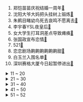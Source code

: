 1. 郑恺苗苗庆祝结婚一周年[:link:](https://s.weibo.com/weibo?q=%23郑恺苗苗庆祝结婚一周年%23&Refer=top)
2. 沈阳大爷大妈把头挂树上锻炼[:link:](https://s.weibo.com/weibo?q=%23沈阳大爷大妈把头挂树上锻炼%23&Refer=top)
3. 朱鹮目睹幼鸟死去哀鸣不愿离去[:link:](https://s.weibo.com/weibo?q=%23朱鹮目睹幼鸟死去哀鸣不愿离去%23&Refer=top)
4. 李宇春YSL夜皇后[:link:](https://s.weibo.com/weibo?q=%23李宇春YSL夜皇后%23&Refer=top)
5. 女大学生打耳洞差点导致瘫痪[:link:](https://s.weibo.com/weibo?q=%23女大学生打耳洞差点导致瘫痪%23&Refer=top)
6. 张国政宣布恋情[:link:](https://s.weibo.com/weibo?q=%23张国政宣布恋情%23&Refer=top)
7. 521[:link:](https://s.weibo.com/weibo?q=%23521%23&Refer=top)
8. 恋恋剧场齁齁齁齁齁齁甜[:link:](https://s.weibo.com/weibo?q=%23恋恋剧场齁齁齁齁齁齁甜%23&Refer=top)
9. 白玉兰入围名单[:link:](https://s.weibo.com/weibo?q=%23白玉兰入围名单%23&Refer=top)
10. 深圳赛格大厦今日起暂停进出[:link:](https://s.weibo.com/weibo?q=%23深圳赛格大厦今日起暂停进出%23&Refer=top)
<details>
<summary>11 ~ 20</summary>

11. 以色列与哈马斯宣布停火[:link:](https://s.weibo.com/weibo?q=%23以色列与哈马斯宣布停火%23&Refer=top)
12. 赵奕欢 领证之前都不能叫老公[:link:](https://s.weibo.com/weibo?q=%23赵奕欢%20领证之前都不能叫老公%23&Refer=top)
13. 我要我们在一起[:link:](https://s.weibo.com/weibo?q=%23我要我们在一起%23&Refer=top)
14. 诺奖得主称比特币是永不消亡的邪教[:link:](https://s.weibo.com/weibo?q=%23诺奖得主称比特币是永不消亡的邪教%23&Refer=top)
15. 广州查获50只巨人恐蚁[:link:](https://s.weibo.com/weibo?q=%23广州查获50只巨人恐蚁%23&Refer=top)
16. 小满[:link:](https://s.weibo.com/weibo?q=%23小满%23&Refer=top)
17. 唐嫣生图[:link:](https://s.weibo.com/weibo?q=%23唐嫣生图%23&Refer=top)
18. 王不染木青分手[:link:](https://s.weibo.com/weibo?q=%23王不染木青分手%23&Refer=top)
19. 张艺兴520表白贝壳儿[:link:](https://s.weibo.com/weibo?q=%23张艺兴520表白贝壳儿%23&Refer=top)
20. 失联19天驴友尚有生还可能[:link:](https://s.weibo.com/weibo?q=%23失联19天驴友尚有生还可能%23&Refer=top)
</details>
<details>
<summary>21 ~ 30</summary>

21. 当舍友买的裙子像手术服[:link:](https://s.weibo.com/weibo?q=%23当舍友买的裙子像手术服%23&Refer=top)
22. 比特币是如何制造出来的[:link:](https://s.weibo.com/weibo?q=%23比特币是如何制造出来的%23&Refer=top)
23. 宋茜借520发存图[:link:](https://s.weibo.com/weibo?q=%23宋茜借520发存图%23&Refer=top)
24. 欧阳娜娜王鹤棣祝绪丹偶遇[:link:](https://s.weibo.com/weibo?q=%23欧阳娜娜王鹤棣祝绪丹偶遇%23&Refer=top)
25. 曹县出口棺木占日本市场90%[:link:](https://s.weibo.com/weibo?q=%23曹县出口棺木占日本市场90%%23&Refer=top)
26. 梁洁演的谢小满[:link:](https://s.weibo.com/weibo?q=%23梁洁演的谢小满%23&Refer=top)
27. 成都一婚姻登记处设在火车上[:link:](https://s.weibo.com/weibo?q=%23成都一婚姻登记处设在火车上%23&Refer=top)
28. 被告白了也别高兴太早[:link:](https://s.weibo.com/weibo?q=%23被告白了也别高兴太早%23&Refer=top)
29. 王源锡纸烫渣苏感[:link:](https://s.weibo.com/weibo?q=%23王源锡纸烫渣苏感%23&Refer=top)
30. 拜登签署反新冠仇恨犯罪法[:link:](https://s.weibo.com/weibo?q=%23拜登签署反新冠仇恨犯罪法%23&Refer=top)
</details>
<details>
<summary>31 ~ 40</summary>

31. 欧洲议会通过冻结中欧投资协定议案[:link:](https://s.weibo.com/weibo?q=%23欧洲议会通过冻结中欧投资协定议案%23&Refer=top)
32. 天舟二号[:link:](https://s.weibo.com/weibo?q=%23天舟二号%23&Refer=top)
33. 金莎冒充追求者给孟佳送玫瑰花娃娃[:link:](https://s.weibo.com/weibo?q=%23金莎冒充追求者给孟佳送玫瑰花娃娃%23&Refer=top)
34. 西湖边的茶馆[:link:](https://s.weibo.com/weibo?q=%23西湖边的茶馆%23&Refer=top)
35. 男子分手后起诉女友还钱胜诉[:link:](https://s.weibo.com/weibo?q=%23男子分手后起诉女友还钱胜诉%23&Refer=top)
36. Lisa获微博年度热点人物奖[:link:](https://s.weibo.com/weibo?q=%23Lisa获微博年度热点人物奖%23&Refer=top)
37. 中方回应欧洲议会冻结中欧投资协定[:link:](https://s.weibo.com/weibo?q=%23中方回应欧洲议会冻结中欧投资协定%23&Refer=top)
38. 陈立农卡点祝王彦霖新婚快乐[:link:](https://s.weibo.com/weibo?q=%23陈立农卡点祝王彦霖新婚快乐%23&Refer=top)
39. 拆穿同学的伪装反而被骂了[:link:](https://s.weibo.com/weibo?q=%23拆穿同学的伪装反而被骂了%23&Refer=top)
40. 发520元红包分手后能要回吗[:link:](https://s.weibo.com/weibo?q=%23发520元红包分手后能要回吗%23&Refer=top)
</details>
<details>
<summary>41 ~ 50</summary>

41. 陈坤曾搭六小时积木送给儿子[:link:](https://s.weibo.com/weibo?q=%23陈坤曾搭六小时积木送给儿子%23&Refer=top)
42. 小名不用北方菜的原因[:link:](https://s.weibo.com/weibo?q=%23小名不用北方菜的原因%23&Refer=top)
43. 速度与激情9[:link:](https://s.weibo.com/weibo?q=%23速度与激情9%23&Refer=top)
44. 60个容易读错的地名[:link:](https://s.weibo.com/weibo?q=%2360个容易读错的地名%23&Refer=top)
45. 31省区市新增24例确诊[:link:](https://s.weibo.com/weibo?q=%2331省区市新增24例确诊%23&Refer=top)
46. 穿肉色衣服需谨慎[:link:](https://s.weibo.com/weibo?q=%23穿肉色衣服需谨慎%23&Refer=top)
47. 现在年轻人的身体状况[:link:](https://s.weibo.com/weibo?q=%23现在年轻人的身体状况%23&Refer=top)
48. MVP最终候选名单[:link:](https://s.weibo.com/weibo?q=%23MVP最终候选名单%23&Refer=top)
49. 鲸鲨张开大嘴向渔民讨食[:link:](https://s.weibo.com/weibo?q=%23鲸鲨张开大嘴向渔民讨食%23&Refer=top)
50. 合肥心形公路[:link:](https://s.weibo.com/weibo?q=%23合肥心形公路%23&Refer=top)
</details>
<details>
<summary>51 ~ 52</summary>

51. 微博星耀盛典直播[:link:](https://s.weibo.com/weibo?q=%23微博星耀盛典直播%23&Refer=top)
52. 网友称被交警用个人二维码收罚款[:link:](https://s.weibo.com/weibo?q=%23网友称被交警用个人二维码收罚款%23&Refer=top)
</details>